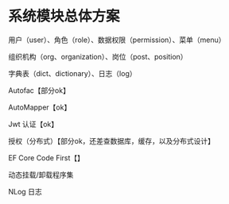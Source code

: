 # 系统模块总体方案



用户（user）、角色（role）、数据权限（permission）、菜单（menu）

组织机构（org、organization）、岗位（post、position）

字典表（dict、dictionary）、日志（log）



Autofac【部分ok】

AutoMapper【ok】

Jwt 认证【ok】

授权（分布式）【部分ok，还差查数据库，缓存，以及分布式设计】

EF Core Code First【】

动态挂载/卸载程序集

NLog 日志
